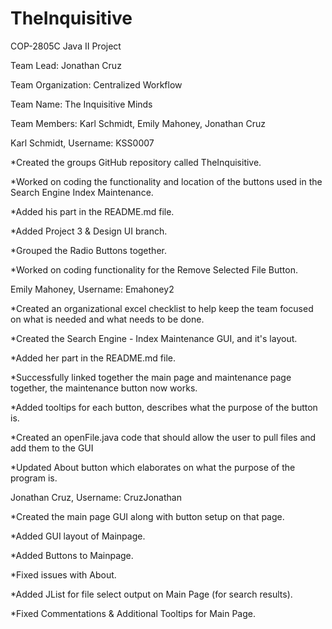 # TheInquisitive

COP-2805C Java II Project



Team Lead: Jonathan Cruz

Team Organization: Centralized Workflow

Team Name: The Inquisitive Minds

Team Members: Karl Schmidt, Emily Mahoney, Jonathan Cruz



Karl Schmidt, Username: KSS0007

*Created the groups GitHub repository called TheInquisitive.

*Worked on coding the functionality and location of the buttons used in the Search Engine Index Maintenance.

*Added his part in the README.md file.

*Added Project 3 & Design UI branch.

*Grouped the Radio Buttons together.

*Worked on coding functionality for the Remove Selected File Button.



Emily Mahoney, Username: Emahoney2

*Created an organizational excel checklist to help keep the team focused on what is needed and what needs to be done.

*Created the Search Engine - Index Maintenance GUI, and it's layout.

*Added her part in the README.md file.

*Successfully linked together the main page and maintenance page together, the maintenance button now works.

*Added tooltips for each button, describes what the purpose of the button is.

*Created an openFile.java code that should allow the user to pull files and add them to the GUI

*Updated About button which elaborates on what the purpose of the program is.



Jonathan Cruz, Username: CruzJonathan

*Created the main page GUI along with button setup on that page.

*Added GUI layout of Mainpage.

*Added Buttons to Mainpage.

*Fixed issues with About.

*Added JList for file select output on Main Page (for search results).

*Fixed Commentations & Additional Tooltips for Main Page.